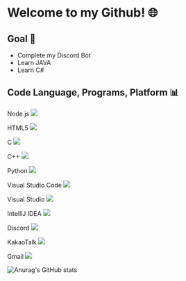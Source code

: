 # Welcome to my Github! 🌐

## Goal 🎯
- Complete my Discord Bot
- Learn JAVA
- Learn C#

## Code Language, Programs, Platform 📊

Node.js <img src="https://img.shields.io/badge/Node.js-339933?style=flat-square&logo=Node.js&logoColor=white"/>

HTML5 <img src="https://img.shields.io/badge/HTML5-E34F26?style=flat-square&logo=HTML5&logoColor=white"/></a>

C <img src="https://img.shields.io/badge/C-A8B9CC?style=flat-square&logo=C&logoColor=white"/>

C++ <img src="https://img.shields.io/badge/C++-00599C?style=flat-square&logo=C++&logoColor=white"/>

Python <img src="https://img.shields.io/badge/Python-3776AB?style=flat-square&logo=Python&logoColor=white"/>

Visual Studio Code <img src="https://img.shields.io/badge/Visual Studio Code-007ACC?style=flat-square&logo=Visual Studio Code&logoColor=white"/>

Visual Studio <img src="https://img.shields.io/badge/Visual Studio-5C2D91?style=flat-square&logo=Visual Studio&logoColor=white"/>

IntelliJ IDEA <img src="https://img.shields.io/badge/IntelliJ IDEA-000000?style=flat-square&logo=IntelliJ IDEA&logoColor=white"/>

Discord <img src="https://img.shields.io/badge/Discord-5865F2?style=flat-square&logo=Discord&logoColor=white"/>

KakaoTalk <img src="https://img.shields.io/badge/KakaoTalk-FFCD00?style=flat-square&logo=KakaoTalk&logoColor=black"/>

Gmail <img src="https://img.shields.io/badge/GmailGmail-EA4335?style=flat-square&logo=Gmail&logoColor=white"/>

![Anurag's GitHub stats](https://github-readme-stats.vercel.app/api?username=yotyot-github&show_icons=true&theme=radical)
